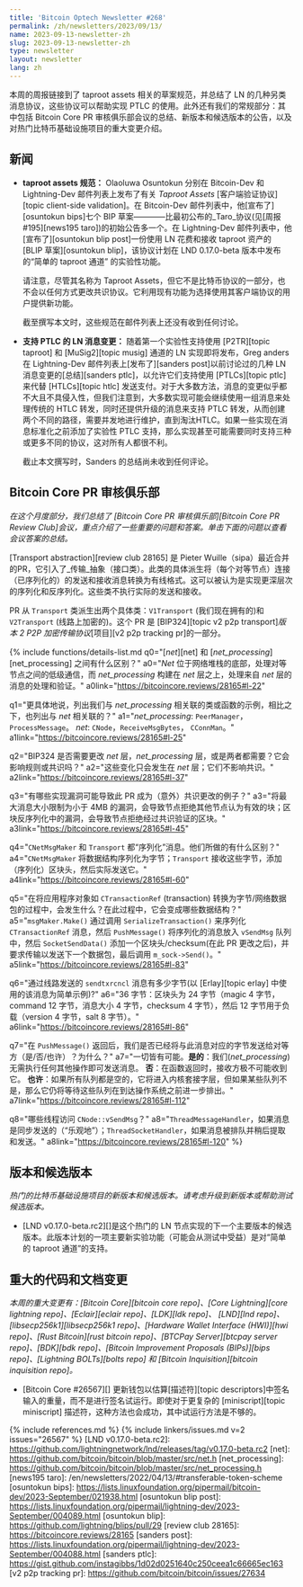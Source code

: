 ```yaml
---
title: 'Bitcoin Optech Newsletter #268'
permalink: /zh/newsletters/2023/09/13/
name: 2023-09-13-newsletter-zh
slug: 2023-09-13-newsletter-zh
type: newsletter
layout: newsletter
lang: zh
---
```

本周的周报链接到了 taproot assets 相关的草案规范，并总结了 LN 的几种另类消息协议，这些协议可以帮助实现 PTLC 的使用。此外还有我们的常规部分：其中包括 Bitcoin Core PR 审核俱乐部会议的总结、新版本和候选版本的公告，以及对热门比特币基础设施项目的重大变更介绍。

## 新闻

- **taproot assets 规范：** Olaoluwa Osuntokun 分别在 Bitcoin-Dev 和 Lightning-Dev 邮件列表上发布了有关 _Taproot Assets_ [客户端验证协议][topic client-side validation]。在 Bitcoin-Dev 邮件列表中，他[宣布了][osuntokun bips]七个 BIP 草案————比最初公布的_Taro_协议(见[周报 #195][news195 taro])的初始公告多一个。在 Lightning-Dev 邮件列表中，他[宣布了][osuntokun blip post]一份使用 LN 花费和接收 taproot 资产的 [BLIP 草案][osuntokun blip]，该协议计划在 LND 0.17.0-beta 版本中发布的“简单的 taproot 通道” 的实验性功能。

    请注意，尽管其名称为 Taproot Assets，但它不是比特币协议的一部分，也不会以任何方式更改共识协议。它利用现有功能为选择使用其客户端协议的用户提供新功能。

    截至撰写本文时，这些规范在邮件列表上还没有收到任何讨论。

- **支持 PTLC 的 LN 消息变更：** 随着第一个实验性支持使用 [P2TR][topic taproot] 和 [MuSig2][topic musig] 通道的 LN 实现即将发布，Greg anders 在 Lightning-Dev 邮件列表上[发布了][sanders post]以前讨论过的几种 LN 消息变更的[总结][sanders ptlc]，以允许它们支持使用 [PTLCs][topic ptlc] 来代替 [HTLCs][topic htlc] 发送支付。对于大多数方法，消息的变更似乎都不大且不具侵入性，但我们注意到，大多数实现可能会继续使用一组消息来处理传统的 HTLC 转发，同时还提供升级的消息来支持 PTLC 转发，从而创建两个不同的路径，需要并发地进行维护，直到淘汰HTLC。如果一些实现在消息标准化之前添加了实验性 PTLC 支持，那么实现甚至可能需要同时支持三种或更多不同的协议，这对所有人都很不利。

    截止本文撰写时，Sanders 的总结尚未收到任何评论。

## Bitcoin Core PR 审核俱乐部

*在这个月度部分，我们总结了 [Bitcoin Core PR 审核俱乐部][Bitcoin Core PR Review Club]会议，重点介绍了一些重要的问题和答案。单击下面的问题以查看会议答案的总结。*

[Transport abstraction][review club 28165] 是 Pieter Wuille（sipa）最近合并的PR，它引入了_传输_抽象（接口类）。此类的具体派生将（每个对等节点）连接（已序列化的）的发送和接收消息转换为有线格式。这可以被认为是实现更深层次的序列化和反序列化。这些类不执行实际的发送和接收。

PR 从 `Transport` 类派生出两个具体类：`V1Transport` (我们现在拥有的)和 `V2Transport` (线路上加密的)。这个 PR 是 [BIP324][topic v2 p2p transport]_版本 2 P2P 加密传输协议_[项目][v2 p2p tracking pr]的一部分。

{% include functions/details-list.md
  q0="[*net*][net] 和 [*net_processing*][net_processing] 之间有什么区别？"
  a0="*Net* 位于网络堆栈的底部，处理对等节点之间的低级通信，而 *net_processing* 构建在 *net* 层之上，处理来自 *net* 层的消息的处理和验证。"
  a0link="https://bitcoincore.reviews/28165#l-22"

  q1="更具体地说，列出我们与 *net_processing* 相关联的类或函数的示例，相比之下，也列出与 *net* 相关联的？"
  a1="*net_processing*: `PeerManager`，`ProcessMessage`。
      *net*: `CNode`，`ReceiveMsgBytes`， `CConnMan`。"
  a1link="https://bitcoincore.reviews/28165#l-25"

  q2="BIP324 是否需要更改 *net* 层，*net_processing* 层，或是两者都需要？它会影响规则或共识吗？"
  a2="这些变化只会发生在 *net* 层；它们不影响共识。"
  a2link="https://bitcoincore.reviews/28165#l-37"

  q3="有哪些实现漏洞可能导致此 PR 成为（意外）共识更改的例子？"
  a3="将最大消息大小限制为小于 4MB 的漏洞，会导致节点拒绝其他节点认为有效的块；区块反序列化中的漏洞，会导致节点拒绝经过共识验证的区块。"
  a3link="https://bitcoincore.reviews/28165#l-45"

  q4="`CNetMsgMaker` 和 `Transport` 都“序列化”消息。他们所做的有什么区别？"
  a4="`CNetMsgMaker` 将数据结构序列化为字节；`Transport` 接收这些字节，添加（序列化）区块头，然后实际发送它。"
  a4link="https://bitcoincore.reviews/28165#l-60"

  q5="在将应用程序对象如 `CTransactionRef` (transaction) 转换为字节/网络数据包的过程中，会发生什么？在此过程中，它会变成哪些数据结构？"
  a5="`msgMaker.Make()` 通过调用 `SerializeTransaction()` 来序列化 `CTransactionRef` 消息，然后 `PushMessage()` 将序列化的消息放入 `vSendMsg` 队列中，然后 `SocketSendData()` 添加一个区块头/checksum(在此 PR 更改之后)，并要求传输以发送下一个数据包，最后调用 `m_sock->Send()`。"
  a5link="https://bitcoincore.reviews/28165#l-83"

  q6="通过线路发送的 `sendtxrcncl` 消息有多少字节(以 [Erlay][topic erlay] 中使用的该消息为简单示例)?"
  a6="36 字节：区块头为 24 字节（magic 4 字节，command 12 字节，消息大小 4 字节，checksum 4 字节），然后 12 字节用于负载（version 4 字节，salt 8 字节）。"
  a6link="https://bitcoincore.reviews/28165#l-86"

  q7="在 `PushMessage()` 返回后，我们是否已经将与此消息对应的字节发送给对等方（是/否/也许）？为什么？"
  a7="一切皆有可能。**是的**：我们(*net_processing*)无需执行任何其他操作即可发送消息。
      **否**：在函数返回时，接收方极不可能收到它。
      **也许**：如果所有队列都是空的，它将进入内核套接字层，但如果某些队列不是，那么它仍将等待这些队列在到达操作系统之前进一步排出。"
  a7link="https://bitcoincore.reviews/28165#l-112"

  q8="哪些线程访问 `CNode::vSendMsg`？"
  a8="`ThreadMessageHandler`，如果消息是同步发送的（“乐观地”）；`ThreadSocketHandler`，如果消息被排队并稍后提取和发送。"
  a8link="https://bitcoincore.reviews/28165#l-120"
%}

## 版本和候选版本

*热门的比特币基础设施项目的新版本和候选版本。请考虑升级到新版本或帮助测试候选版本。*

- [LND v0.17.0-beta.rc2][]是这个热门的 LN 节点实现的下一个主要版本的候选版本。此版本计划的一项主要新实验功能（可能会从测试中受益）是对“简单的 taproot 通道”的支持。

## 重大的代码和文档变更

*本周的重大变更有：[Bitcoin Core][bitcoin core repo]、[Core
Lightning][core lightning repo]、[Eclair][eclair repo]、[LDK][ldk repo]、
[LND][lnd repo]、[libsecp256k1][libsecp256k1 repo]、[Hardware Wallet
Interface (HWI)][hwi repo]、[Rust Bitcoin][rust bitcoin repo]、[BTCPay
Server][btcpay server repo]、[BDK][bdk repo]、[Bitcoin Improvement
Proposals (BIPs)][bips repo]、[Lightning BOLTs][bolts repo] 和
[Bitcoin Inquisition][bitcoin inquisition repo]。*

- [Bitcoin Core #26567][] 更新钱包以估算[描述符][topic descriptors]中签名输入的重量，而不是进行签名试运行。即使对于更复杂的 [miniscript][topic miniscript] 描述符，这种方法也会成功，其中试运行方法是不够的。

{% include references.md %}
{% include linkers/issues.md v=2 issues="26567" %}
[LND v0.17.0-beta.rc2]: https://github.com/lightningnetwork/lnd/releases/tag/v0.17.0-beta.rc2
[net]: https://github.com/bitcoin/bitcoin/blob/master/src/net.h
[net_processing]: https://github.com/bitcoin/bitcoin/blob/master/src/net_processing.h
[news195 taro]: /en/newsletters/2022/04/13/#transferable-token-scheme
[osuntokun bips]: https://lists.linuxfoundation.org/pipermail/bitcoin-dev/2023-September/021938.html
[osuntokun blip post]: https://lists.linuxfoundation.org/pipermail/lightning-dev/2023-September/004089.html
[osuntokun blip]: https://github.com/lightning/blips/pull/29
[review club 28165]: https://bitcoincore.reviews/28165
[sanders post]: https://lists.linuxfoundation.org/pipermail/lightning-dev/2023-September/004088.html
[sanders ptlc]: https://gist.github.com/instagibbs/1d02d0251640c250ceea1c66665ec163
[v2 p2p tracking pr]: https://github.com/bitcoin/bitcoin/issues/27634
